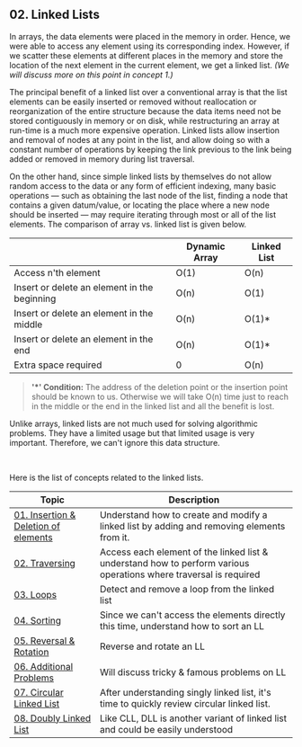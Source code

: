 ## 02. Linked Lists

In arrays, the data elements were placed in the memory in order. Hence, we were able to access any element using its corresponding index. However, if we scatter these elements at different places in the memory and store the location of the next element in the current element, we get a linked list. *(We will discuss more on this point in concept 1.)*

The principal benefit of a linked list over a conventional array is that the list elements can be easily inserted or removed without reallocation or reorganization of the entire structure because the data items need not be stored contiguously in memory or on disk, while restructuring an array at run-time is a much more expensive operation. Linked lists allow insertion and removal of nodes at any point in the list, and allow doing so with a constant number of operations by keeping the link previous to the link being added or removed in memory during list traversal.

On the other hand, since simple linked lists by themselves do not allow random access to the data or any form of efficient indexing, many basic operations — such as obtaining the last node of the list, finding a node that contains a given datum/value, or locating the place where a new node should be inserted — may require iterating through most or all of the list elements. The comparison of array vs. linked list is given below.

|  | Dynamic Array | Linked List |
| -- | -- | -- |
| Access n'th element | O(1) | O(n) |
| Insert or delete an element in the beginning | O(n) | O(1)|
| Insert or delete an element in the middle| O(n) | O(1)* |
| Insert or delete an element in the end| O(n) | O(1)*|
| Extra space required | 0 | O(n) |

> **'*' Condition:** The address of the deletion point or the insertion point should be known to us. Otherwise we will take O(n) time just to reach in the middle or the end in the linked list and all the benefit is lost.

Unlike arrays, linked lists are not much used for solving algorithmic problems. They have a limited usage but that limited usage is very important. Therefore, we can't ignore this data structure. 

<br/>

Here is the list of concepts related to the linked lists. 

| Topic | Description |
| --- | --- |
| [01. Insertion & Deletion of elements](./01_Insert_and_delete.md) | Understand how to create and modify a linked list by adding and removing elements from it. |
| [02. Traversing](./02_Traversal.md) | Access each element of the linked list & understand how to perform various operations where traversal is required |
| [03. Loops](./03_Loops.md) | Detect and remove a loop from the linked list |
| [04. Sorting](./04_Sorting.md) | Since we can't access the elements directly this time, understand how to sort an LL|
| [05. Reversal & Rotation](./05_Reverse_and_rotate.md) | Reverse and rotate an LL |
| [06. Additional Problems](./06_Additional_Problems.md) | Will discuss tricky & famous problems on LL | 
| [07. Circular Linked List](./07_Circular_linked_list.md) | After understanding singly linked list, it's time to quickly review circular linked list.
| [08. Doubly Linked List](./08_Doubly_Linked_List.md) | Like CLL, DLL is another variant of linked list and could be easily understood |

